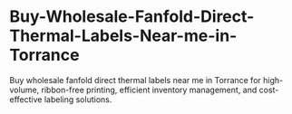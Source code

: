 # Buy-Wholesale-Fanfold-Direct-Thermal-Labels-Near-me-in-Torrance
Buy wholesale fanfold direct thermal labels near me in Torrance for high-volume, ribbon-free printing, efficient inventory management, and cost-effective labeling solutions.
